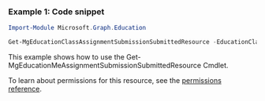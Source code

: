 ### Example 1: Code snippet

```powershellImport-Module Microsoft.Graph.Education

Get-MgEducationClassAssignmentSubmissionSubmittedResource -EducationClassId $educationClassId -EducationAssignmentId $educationAssignmentId -EducationSubmissionId $educationSubmissionId
```
This example shows how to use the Get-MgEducationMeAssignmentSubmissionSubmittedResource Cmdlet.
To learn about permissions for this resource, see the [permissions reference](/graph/permissions-reference).

